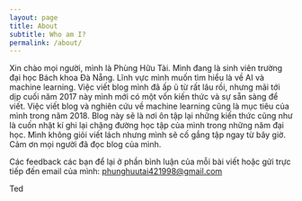 ```yaml
---
layout: page
title: About
subtitle: Who am I?
permalink: /about/
---
```


Xin chào mọi người, mình là Phùng Hữu Tài. Mình đang là sinh viên trường đại học Bách khoa Đà Nẵng. Lĩnh vực mình muốn tìm hiểu là về AI và machine learning. Việc viết blog mình đã ấp ủ từ rất lâu rồi, nhưng mãi tới dịp cuối năm 2017 này mình mới có một vốn kiến thức và sự sẵn sàng để viết. Việc viết blog và nghiên cứu về machine learning cũng là mục tiêu của mình trong năm 2018. Blog này sẽ là nơi ôn tập lại những kiến thức cũng như là cuốn nhật kí ghi lại chặng đường học tập của mình trong những năm đại học. Mình không giỏi viết lách nhưng mình sẽ cố gắng tập ngay từ bây giờ. Cảm ơn mọi người đã đọc blog của mình.

Các feedback các bạn để lại ở phần bình luận của mỗi bài viết hoặc gửi trực tiếp đến email của mình: phunghuutai421998@gmail.com

Ted

